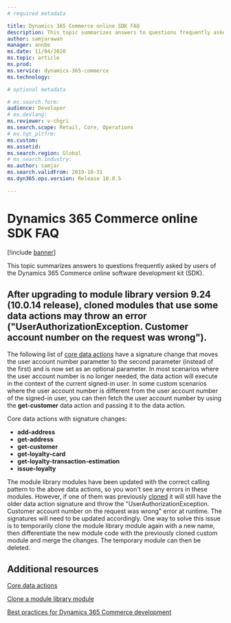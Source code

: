 ```yaml
---
# required metadata

title: Dynamics 365 Commerce online SDK FAQ
description: This topic summarizes answers to questions frequently asked by users of the Dynamics 365 Commerce online software development kit (SDK).
author: samjarawan
manager: annbe
ms.date: 11/04/2020
ms.topic: article
ms.prod: 
ms.service: dynamics-365-commerce
ms.technology: 

# optional metadata

# ms.search.form: 
audience: Developer
# ms.devlang: 
ms.reviewer: v-chgri
ms.search.scope: Retail, Core, Operations
# ms.tgt_pltfrm: 
ms.custom: 
ms.assetid: 
ms.search.region: Global
# ms.search.industry: 
ms.author: samjar
ms.search.validFrom: 2019-10-31
ms.dyn365.ops.version: Release 10.0.5

---
```

# Dynamics 365 Commerce online SDK FAQ

[!include [banner](../includes/banner.md)]

This topic summarizes answers to questions frequently asked by users of the Dynamics 365 Commerce online software development kit (SDK).

## After upgrading to module library version 9.24 (10.0.14 release), cloned modules that use some data actions may throw an error ("UserAuthorizationException. Customer account number on the request was wrong"). 

The following list of [core data actions](core-data-actions.md) have a signature change that moves the user account number parameter to the second parameter (instead of the first) and is now set as an optional parameter. In most scenarios where the user account number is no longer needed, the data action will execute in the context of the current signed-in user. In some custom scenarios where the user account number is different from the user account number of the signed-in user, you can then fetch the user account number by using the **get-customer** data action and passing it to the data action.

Core data actions with signature changes:
 
- **add-address**
- **get-address**
- **get-customer**
- **get-loyalty-card**
- **get-loyalty-transaction-estimation**
- **issue-loyalty**

The module library modules have been updated with the correct calling pattern to the above data actions, so you won't see any errors in these modules. However, if one of them was previously [cloned](clone-starter-module.md) it will still have the older data action signature and throw the "UserAuthorizationException. Customer account number on the request was wrong" error at runtime. The signatures will need to be updated accordingly. One way to solve this issue is to temporarily clone the module library module again with a new name, then differentiate the new module code with the previously cloned custom module and merge the changes. The temporary module can then be deleted.

## Additional resources

[Core data actions](core-data-actions.md)

[Clone a module library module](clone-starter-module.md)

[Best practices for Dynamics 365 Commerce development](best-practices-dev.md)
